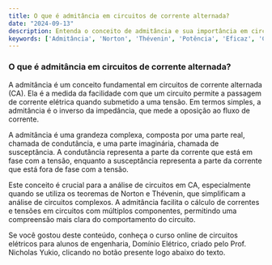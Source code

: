 ```yaml
---
title: O que é admitância em circuitos de corrente alternada?
date: "2024-09-13"
description: Entenda o conceito de admitância e sua importância em circuitos de corrente alternada.
keywords: ['Admitância', 'Norton', 'Thévenin', 'Potência', 'Eficaz', 'Complexo']
---
```


### O que é admitância em circuitos de corrente alternada?

A admitância é um conceito fundamental em circuitos de corrente alternada (CA). Ela é a medida da facilidade com que um circuito permite a passagem de corrente elétrica quando submetido a uma tensão. Em termos simples, a admitância é o inverso da impedância, que mede a oposição ao fluxo de corrente.

A admitância é uma grandeza complexa, composta por uma parte real, chamada de condutância, e uma parte imaginária, chamada de susceptância. A condutância representa a parte da corrente que está em fase com a tensão, enquanto a susceptância representa a parte da corrente que está fora de fase com a tensão.

Este conceito é crucial para a análise de circuitos em CA, especialmente quando se utiliza os teoremas de Norton e Thévenin, que simplificam a análise de circuitos complexos. A admitância facilita o cálculo de correntes e tensões em circuitos com múltiplos componentes, permitindo uma compreensão mais clara do comportamento do circuito.

Se você gostou deste conteúdo, conheça o curso online de circuitos elétricos para alunos de engenharia, Domínio Elétrico, criado pelo Prof. Nicholas Yukio, clicando no botão presente logo abaixo do texto.